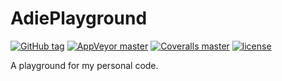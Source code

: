 # AdiePlayground
[![GitHub tag][GitHubTagImage]][GitHubTagUrl]
[![AppVeyor master][AppVeyorImage]][AppVeyorUrl]
[![Coveralls master][CoverallsImage]][CoverallsUrl]
[![license][LicenceImage]][LicenceUrl]

A playground for my personal code.

[GitHubTagImage]: https://img.shields.io/github/tag/natsnudasoft/AdiePlayground.svg?maxAge=2592000?style=flat-square
[GitHubTagUrl]: https://github.com/natsnudasoft/AdiePlayground
[AppVeyorImage]: https://img.shields.io/appveyor/ci/natsnudasoft/AdiePlayground/master.svg?maxAge=2592000?style=flat-square
[AppVeyorUrl]:  https://ci.appveyor.com/project/natsnudasoft/AdiePlayground/branch/master
[CoverallsImage]: https://img.shields.io/coveralls/natsnudasoft/AdiePlayground/master.svg?maxAge=2592000?style=flat-square
[CoverallsUrl]: https://coveralls.io/github/natsnudasoft/AdiePlayground?branch=master
[LicenceImage]: https://img.shields.io/github/license/natsnudasoft/AdiePlayground.svg?maxAge=2592000?style=flat-square
[LicenceUrl]: http://www.apache.org/licenses/LICENSE-2.0
